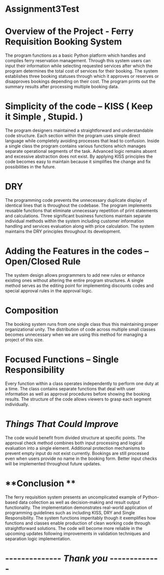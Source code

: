 # Assignment3Test

# **Overview of the Project - Ferry Requisition Booking System**

The program functions as a basic Python platform which handles and compiles ferry reservation management.
Through this system users can input their information while selecting requested services after which the program determines the total cost of services for their booking. 
The system establishes three booking statuses through which it approves or reserves or disapproves bookings depending on their cost.
The program prints out the summary results after processing multiple booking data.

# **Simplicity of the code – KISS ( Keep it Simple , Stupid. )**

The program designers maintained a straightforward and understandable code structure.
Each section within the program uses simple direct language while completely avoiding processes that lead to confusion.
Inside a single class the program contains various functions which manages separate operational segments of the task.
Advanced logic remains absent and excessive abstraction does not exist. 
By applying KISS principles the code becomes easy to maintain because it simplifies the change and fix possibilities in the future.

# **DRY**

The programming code prevents the unnecessary duplicate display of identical lines that is throughout the codebase. 
The program implements reusable functions that eliminate unnecessary repetition of print statements and calculations.
Three significant business functions maintain separate individual methods within the system including customer information handling and services evaluation along with price calculation.
The system maintains the DRY principles throughout its development.



# **Adding the Features in the codes – Open/Closed Rule** 

The system design allows programmers to add new rules or enhance existing ones without altering the entire program structures.
A single method serves as the editing point for implementing discounts codes and special approval rules in the approval logic.


# **Composition**

The booking system runs from one single class thus this maintaining proper organizational unity.
The distribution of code across multiple small classes becomes unnecessary when we are using this method for managing a project of this size.

# **Focused Functions – Single Responsibility**

Every function within a class operates independently to perform one duty at a time.
The class contains separate functions that deal with user information as well as approval procedures before showing the booking results. 
The structure of the code allows viewers to grasp each segment individually.

# *Things That Could Improve*

The code would benefit from divided structure at specific points. 
The approval check method combines both input processing and logical evaluation into a single element.
Additional protection mechanisms to prevent empty input do not exist currently.
Bookings are still processed even when users provide no name in the booking form.
Better input checks will be implemented throughout future updates.

# **Conclusion **

The ferry requisition system presents an uncomplicated example of Python-based data collection as well as decision-making and result output functionality.
The implementation demonstrates real-world application of programming guidelines such as including KISS, DRY and Single Responsibility. 
The system functions imperitably though it exemplifies how functions and classes enable production of clean working code through straightforward solutions. 
The code will become more reliable in the upcoming updates following improvements in validation techniques and separation logic implementation.

# -------------- *Thank you* -------------







